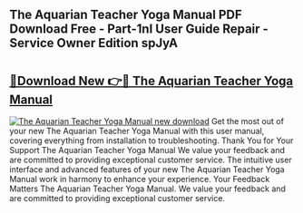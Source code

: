 ## The Aquarian Teacher Yoga Manual PDF Download Free - Part-1nI User Guide Repair - Service Owner Edition spJyA

# <h2><a href="http://cf23670.oget.top/?id=The+Aquarian+Teacher+Yoga+Manual">🔗Download New 👉🔴 The Aquarian Teacher Yoga Manual</a></h2>

[![The Aquarian Teacher Yoga Manual new download](https://i.imgur.com/5g1atiW.png)](http://cf23670.oget.top/?id=The+Aquarian+Teacher+Yoga+Manual)
Get the most out of your new The Aquarian Teacher Yoga Manual with this user manual, covering everything from installation to troubleshooting. Thank You for Your Support The Aquarian Teacher Yoga Manual We value your feedback and are committed to providing exceptional customer service. The intuitive user interface and advanced features of your new The Aquarian Teacher Yoga Manual work in harmony to enhance your experience. Your Feedback Matters The Aquarian Teacher Yoga Manual. We value your feedback and are committed to providing exceptional customer service.
